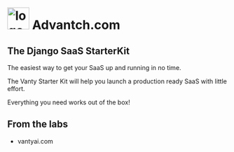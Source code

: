 # <img src="https://cdn.advantch.com/static/images/logo.png" alt="logo" width="50" height="50"> Advantch.com 



## The Django SaaS StarterKit

The easiest way to get your SaaS up and running in no time. 

The Vanty Starter Kit will help you launch a production ready SaaS with little effort. 

Everything you need works out of the box!

## From the labs

- vantyai.com

